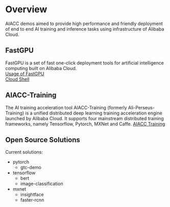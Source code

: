 # Overview
AIACC demos aimed to provide high performance and friendly deployment of end to end AI training and inference tasks using infrastructure of Alibaba Cloud.

## FastGPU

FastGPU is a set of fast one-click deployment tools for artificial intelligence computing built on Alibaba Cloud.  
  [Usage of FastGPU](https://help.aliyun.com/document_detail/203740.html)  
  [Cloud Shell](https://shell.aliyun.com/?__source=sls.console.aliyun.com#/)  

## AIACC-Training
The AI training acceleration tool AIACC-Training (formerly Ali-Perseus-Training) is a unified distributed deep learning training acceleration engine launched by Alibaba Cloud. It supports four mainstream distributed training frameworks, namely Tensorflow, Pytorch, MXNet and Caffe.
  [AIACC Training](https://help.aliyun.com/document_detail/198783.html?spm=a2c4g.200965.0.0.197578865QJKJq#section-o8s-hpj-7z8)

## Open Source Solutions
  Current solutions:
- pytorch
    + gtc-demo
- tensorflow
    + bert
    + image-classification
- mxnet
    + insightface
    + faster-rcnn
